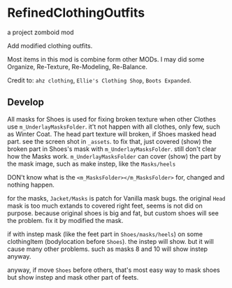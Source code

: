 # RefinedClothingOutfits
a project zomboid mod

Add modified clothing outfits.

Most items in this mod is combine form other MODs.
I may did some Organize, Re-Texture, Re-Modeling, Re-Balance.

Credit to: `ahz clothing`, `Ellie's Clothing Shop`, `Boots Expanded`.



## Develop

All masks for Shoes is used for fixing broken texture when other Clothes use `m_UnderlayMasksFolder`.
it't not happen with all clothes, only few, such as Winter Coat. 
The head part texture will broken, if Shoes masked head part. see the screen shot in `_assets`.
to fix that, just covered (show) the broken part in Shoes's mask with `m_UnderlayMasksFolder`.
still don't clear how the Masks work. 
`m_UnderlayMasksFolder` can cover (show) the part by the mask image,
such as make instep, like the `Masks/heels`

DON't know what is the `<m_MasksFolder></m_MasksFolder>` for, changed and nothing happen.


for the masks, `Jacket/Masks` is patch for Vanilla mask bugs.
the original `Head` mask is too much extands to covered right feet,
seems is not did on purpose. because original shoes is big and fat, 
but custom shoes will see the problem. fix it by modified the mask.

if with instep mask (like the feet part in `Shoes/masks/heels`) on some clothingItem (bodylocation before `Shoes`).
the instep will show. but it will cause many other problems. such as masks 8 and 10 will show instep anyway.

anyway, if move `Shoes` before others, 
that's most easy way to mask shoes but show instep and mask other part of feets.